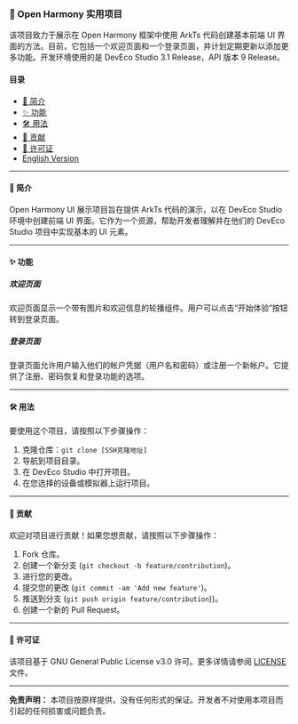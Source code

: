 ### 🚀 Open Harmony 实用项目

该项目致力于展示在 Open Harmony 框架中使用 ArkTs 代码创建基本前端 UI 界面的方法。目前，它包括一个欢迎页面和一个登录页面，并计划定期更新以添加更多功能。开发环境使用的是 DevEco Studio 3.1 Release，API 版本 9 Release。

#### 目录

- [📝 简介](#简介)
- [✨ 功能](#功能)
- [🛠️ 用法](#用法)
- [🤝 贡献](#贡献)
- [📄 许可证](#许可证)
- [English Version](README.md)

---

#### 📝 简介

Open Harmony UI 展示项目旨在提供 ArkTs 代码的演示，以在 DevEco Studio 环境中创建前端 UI 界面。它作为一个资源，帮助开发者理解并在他们的 DevEco Studio 项目中实现基本的 UI 元素。

---

#### ✨ 功能

##### 欢迎页面
欢迎页面显示一个带有图片和欢迎信息的轮播组件。用户可以点击“开始体验”按钮转到登录页面。

##### 登录页面
登录页面允许用户输入他们的帐户凭据（用户名和密码）或注册一个新帐户。它提供了注册、密码恢复和登录功能的选项。

---

#### 🛠️ 用法

要使用这个项目，请按照以下步骤操作：

1. 克隆仓库：`git clone [SSH克隆地址]`
2. 导航到项目目录。
3. 在 DevEco Studio 中打开项目。
4. 在您选择的设备或模拟器上运行项目。

---

#### 🤝 贡献

欢迎对项目进行贡献！如果您想贡献，请按照以下步骤操作：

1. Fork 仓库。
2. 创建一个新分支 (`git checkout -b feature/contribution`)。
3. 进行您的更改。
4. 提交您的更改 (`git commit -am 'Add new feature'`)。
5. 推送到分支 (`git push origin feature/contribution`))。
6. 创建一个新的 Pull Request。

---

#### 📄 许可证

该项目基于 GNU General Public License v3.0 许可。更多详情请参阅 [LICENSE](LICENSE) 文件。

---

**免责声明：** 本项目按原样提供，没有任何形式的保证。开发者不对使用本项目而引起的任何损害或问题负责。
